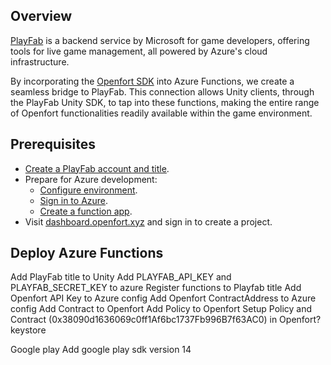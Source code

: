 ## Overview
[PlayFab](https://playfab.com/) is a backend service by Microsoft for game developers, offering tools for live game management, all powered by Azure's cloud infrastructure.

By incorporating the [Openfort SDK](https://github.com/openfort-xyz/openfort-node) into Azure Functions, we create a seamless bridge to PlayFab. This connection allows Unity clients, through the PlayFab Unity SDK, to tap into these functions, making the entire range of Openfort functionalities readily available within the game environment.

## Prerequisites
+ [Create a PlayFab account and title](https://learn.microsoft.com/en-us/gaming/playfab/gamemanager/quickstart).
+ Prepare for Azure development:
    + [Configure environment](https://learn.microsoft.com/en-us/azure/azure-functions/create-first-function-vs-code-node?pivots=nodejs-model-v4#configure-your-environment).
    + [Sign in to Azure](https://learn.microsoft.com/en-us/azure/azure-functions/create-first-function-vs-code-node?pivots=nodejs-model-v4#sign-in-to-azure).
    + [Create a function app](https://learn.microsoft.com/en-us/azure/azure-functions/create-first-function-vs-code-node?pivots=nodejs-model-v4#create-the-function-app-in-azure).
+ Visit [dashboard.openfort.xyz](http://dashboard.openfort.xyz) and sign in to create a project.

## Deploy Azure Functions



Add PlayFab title to Unity
Add PLAYFAB_API_KEY and PLAYFAB_SECRET_KEY to azure
Register functions to Playfab title
Add Openfort API Key to Azure config
Add Openfort ContractAddress to Azure config
Add Contract to Openfort
Add Policy to Openfort
Setup Policy and Contract (0x38090d1636069c0ff1Af6bc1737Fb996B7f63AC0) in Openfort?
keystore


Google play
Add google play sdk version 14


